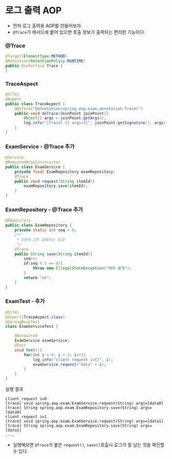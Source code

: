 # 로그 출력 AOP

- 먼저 로그 출력용 AOP를 만들어보자.
- ```@Trace```가 메서드에 붙어 있으면 호출 정보가 출력되는 편리한 기능이다.

### @Trace
```java
@Target(ElementType.METHOD)
@Retention(RetentionPolicy.RUNTIME)
public @interface Trace {
}
```

### TraceAspect

```java
@Slf4j
@Aspect
public class TraceAspect {
    @Before("@annotation(spring.aop.exam.annotation.Trace)")
    public void doTrace(JoinPoint joinPoint){
        Object[] args = joinPoint.getArgs();
        log.info("[trace] {} args={}", joinPoint.getSignature(), args);
    }
}
```

### ExamService - @Trace 추가
```java
@Service
@RequiredArgsConstructor
public class ExamService {
    private final ExamRepository examRepository;
    @Trace
    public void request(String itemId){
        examRepository.save(itemId);
    }
}
```

### ExamRepository - @Trace 추가

```java
@Repository
public class ExamRepository {
    private static int seq = 0;
    /**
     * 5번에 1번 실패하는 요청
     */
    @Trace
    public String save(String itemId){
        seq++;
        if(seq % 5 == 0){
            throw new IllegalStateException("예외 발생");
        }
        return "ok";
    }
}
```

### ExamTest - 추가

```java
@Slf4j
@Import(TraceAspect.class)
@SpringBootTest
class ExamServiceTest {

    @Autowired
    ExamService examService;
    @Test
    void test(){
        for(int i = 0; i < 5; i++){
            log.info("client request i={}", i);
            examService.request("data" + i);
        }
    }
}
```

실행 결과
```text
client request i=0
[trace] void spring.aop.exam.ExamService.request(String) args=[data0]
[trace] String spring.aop.exam.ExamRepository.save(String) args=[data0]
client request i=1
[trace] void spring.aop.exam.ExamService.request(String) args=[data1]
[trace] String spring.aop.exam.ExamRepository.save(String) args=[data1]
....
```
- 실행해보면 ```@Trace```가 붙은 ``request()``, ``save()``호출시 로그가 잘 남는 것을 확인할 수 있다.




